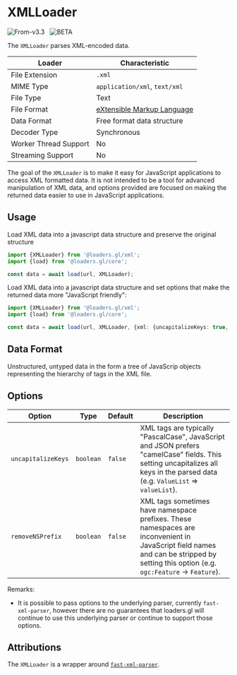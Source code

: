 # XMLLoader

<p class="badges">
  <img src="https://img.shields.io/badge/From-v3.3-blue.svg?style=flat-square" alt="From-v3.3" />
  &nbsp;
	<img src="https://img.shields.io/badge/-BETA-teal.svg" alt="BETA" />
</p>

The `XMLLoader` parses XML-encoded data.

| Loader                | Characteristic                                           |
| --------------------- | -------------------------------------------------------- |
| File Extension        | `.xml`                                                   |
| MIME Type             | `application/xml`, `text/xml`                            |
| File Type             | Text                                                     |
| File Format           | [eXtensible Markup Language](https://www.w3.org/TR/xml/) |
| Data Format           | Free format data structure                               |
| Decoder Type          | Synchronous                                              |
| Worker Thread Support | No                                                       |
| Streaming Support     | No                                                       |

The goal of the `XMLLoader` is to make it easy for JavaScript applications to access XML formatted data.
It is not intended to be a tool for advanced manipulation of XML data, and options provided are focused
on making the returned data easier to use in JavaScript applications.

## Usage

Load XML data into a javascript data structure and preserve the original structure

```typescript
import {XMLLoader} from '@loaders.gl/xml';
import {load} from '@loaders.gl/core';

const data = await load(url, XMLLoader);
```

Load XML data into a javascript data structure and set options that make the returned data more "JavaScript friendly":

```typescript
import {XMLLoader} from '@loaders.gl/xml';
import {load} from '@loaders.gl/core';

const data = await load(url, XMLLoader, {xml: {uncapitalizeKeys: true, removeNSPrefix: true}});
```

## Data Format

Unstructured, untyped data in the form a tree of JavaScrip objects representing the hierarchy of tags in the XML file.

## Options

| Option             | Type      | Default | Description                                                                                                                                                                           |
| ------------------ | --------- | ------- | ------------------------------------------------------------------------------------------------------------------------------------------------------------------------------------- |
| `uncapitalizeKeys` | `boolean` | `false` | XML tags are typically "PascalCase", JavaScript and JSON prefers "camelCase" fields. This setting uncapitalizes all keys in the parsed data (e.g. `ValueList` => `valueList`).        |
| `removeNSPrefix`   | `boolean` | `false` | XML tags sometimes have namespace prefixes. These namespaces are inconvenient in JavaScript field names and can be stripped by setting this option (e.g. `ogc:Feature` -> `Feature`). |

Remarks:

- It is possible to pass options to the underlying parser, currently `fast-xml-parser`, however there are no guarantees that loaders.gl will continue to use this underlying parser or continue to support those options.

## Attributions

The `XMLLoader` is a wrapper around [`fast-xml-parser`](https://github.com/NaturalIntelligence/fast-xml-parser).
